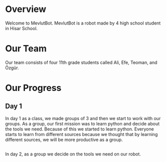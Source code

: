 # Overview
Welcome to MevlutBot. MevlutBot is a robot made by 4 high school student in Hisar School.

# Our Team
Our team consists of four 11th grade students called Ali, Efe, Teoman, and Özgür.

# Our Progress 
## Day 1
In day 1 as a class, we made groups of 3 and then we start to work with our groups. As a group, our first mission was to learn python and decide about the tools we need. Because of this we started to learn python. Everyone starts to learn from different sources because we thought that by learning different sources, we will be more productive as a group.
##
In day 2, as a group we decide on the tools we need on our robot.

```markdown

```

